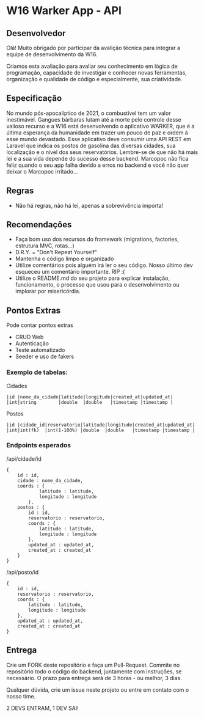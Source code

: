# W16 Warker App - API

## Desenvolvedor

Olá! Muito obrigado por participar da avalição técnica para integrar a equipe de desenvolvimento da W16.

Criamos esta avaliação para avaliar seu conhecimento em lógica de programação, capacidade de investigar e conhecer novas ferramentas, organização e qualidade de código e especialmente, sua criatividade.

## Especificação
No mundo pós-apocaliptico de 2021, o combustível tem um valor inestimável. Gangues bárbaras lutam até a morte pelo controle desse valioso recurso e a W16 está desenvolvendo o aplicativo WARKER, que é a última esperança da humanidade em trazer um pouco de paz e ordem à esse mundo devastado.
Esse aplicativo deve consumir uma API REST em Laravel que indica os postos de gasolina das diversas cidades, sua localização e o nível dos seus reservatórios. Lembre-se de que não há mais lei e a sua vida depende do sucesso desse backend. Marcopoc não fica feliz quando o seu app falha devido a erros no backend e você não quer deixar o Marcopoc irritado...

## Regras
- Não há regras, não há lei, apenas a sobrevivência importa! 

## Recomendações
- Faça bom uso dos recursos do framework (migrations, factories, estrutura MVC, rotas...)
- D.R.Y. = "Don't Repeat Yourself"
- Mantenha o código limpo e organizado
- Utilize comentários pois alguém irá ler o seu código. Nosso último dev esqueceu um comentário importante. RIP :(
- Utilize o README.md do seu projeto para explicar instalação, funcionamento, o processo que usou para o desenvolvimento ou implorar por misericórdia.


## Pontos Extras
Pode contar pontos extras
- CRUD Web
- Autenticação
- Teste automatizado
- Seeder e uso de fakers

### Exemplo de tabelas:

Cidades
```
|id |nome_da_cidade|latitude|longitude|created_at|updated_at|
|int|string        |double  |double   |timestamp |timestamp |
```

Postos
```
|id |cidade_id|reservatorio|latitude|longitude|created_at|updated_at|
|int|int(fk)  |int(1-100%) |double  |double   |timestamp |timestamp |
```

### Endpoints esperados
/api/cidade/id
```
{
    id : id,
    cidade : nome_da_cidade,
    coords : {
            latitude : latitude,
            longitude : longitude
        },
    postos : {
        id : id,
        reservatorio : reservatorio,
        coords : {
            latitude : latitude,
            longitude : longitude
        },
        updated_at : updated_at,
        created_at : created_at
    }
}
```

/api/posto/id
```
{
    id : id,
    reservatorio : reservatorio,
    coords : {
        latitude : latitude,
        longitude : longitude
    },
    updated_at : updated_at,
    created_at : created_at
}
```

## Entrega
Crie um FORK deste repositório e faça um Pull-Request. Commite no repositório todo o código do backend, juntamente com instruções, se necessário. O prazo para entrega será de 3 horas - ou melhor, 3 dias.

Qualquer dúvida, crie um issue neste projeto ou entre em contato com o nosso time.

2 DEVS ENTRAM, 1 DEV SAI!

